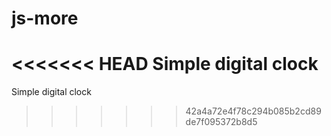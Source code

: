 # js-more
<<<<<<< HEAD
Simple digital clock
=======
Simple digital clock 
>>>>>>> 42a4a72e4f78c294b085b2cd89de7f095372b8d5
